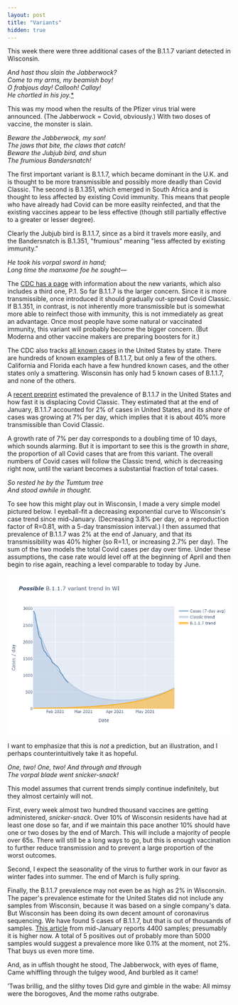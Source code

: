 ```yaml
---
layout: post
title: "Variants"
hidden: true
---
```



This week there were three additional cases of the B.1.1.7 variant detected in Wisconsin.



*And hast thou slain the Jabberwock?  
      Come to my arms, my beamish boy!  
O frabjous day! Callooh! Callay!  
      He chortled in his joy.*[*](https://www.poetryfoundation.org/poems/42916/jabberwocky)

This was my mood when the results of the Pfizer virus trial were announced. (The Jabberwock = Covid, obviously.) With two doses of vaccine, the monster is slain.


*Beware the Jabberwock, my son!  
      The jaws that bite, the claws that catch!  
Beware the Jubjub bird, and shun  
      The frumious Bandersnatch!*  

The first important variant is B.1.1.7, which became dominant in the U.K. and is thought to be more transmissible and possibly more deadly than Covid Classic. The second is B.1.351, which emerged in South Africa and is thought to less affected by existing Covid immunity. This means that people who have already had Covid can be more easilty reinfected, and that the existing vaccines appear to be less effective (though still partially effective to a greater or lesser degree).
      
Clearly the Jubjub bird is B.1.1.7, since as a bird it travels more easily, and the Bandersnatch is B.1.351, "frumious" meaning "less affected by existing immunity."
      
*He took his vorpal sword in hand;  
      Long time the manxome foe he sought—*  

The [CDC has a page](https://www.cdc.gov/coronavirus/2019-ncov/transmission/variant.html) with information about the new variants, which also includes a third one, P.1.  So far B.1.1.7 is the larger concern. Since it is more transmissible, once introduced it should gradually out-spread Covid Classic. If B.1.351, in contrast, is not inherently more transmissible but is somewhat more able to reinfect those with immunity, this is not immediately as great an advantage. Once most people have some natural or vaccinated immunity, this variant will probably become the bigger concern. (But Moderna and other vaccine makers are preparing boosters for it.) 

The CDC also tracks [all known cases](https://www.cdc.gov/coronavirus/2019-ncov/transmission/variant-cases.html) in the United States by state. There are hundreds of known examples of B.1.1.7, but only a few of the others. California and Florida each have a few hundred known cases, and the other states only a smattering. Wisconsin has only had 5 known cases of B.1.1.7, and none of the others.

A [recent preprint]() estimated the prevalence of B.1.1.7 in the United States and how fast it is displacing Covid Classic. They estimated that at the end of January, B.1.1.7 accounted for 2% of cases in United States, and its *share* of cases was growing at 7% per day, which implies that it is about 40% more transmissible than Covid Classic.

A growth rate of 7% per day corresponds to a doubling time of 10 days, which sounds alarming. But it is important to see this is the growth in *share*, the proportion of all Covid cases that are from this variant. The overall numbers of Covid cases will follow the Classic trend, which is decreasing right now, until the variant becomes a substantial fraction of total cases.

*So rested he by the Tumtum tree  
      And stood awhile in thought.*  

To see how this might play out in Wisconsin, I made a very simple model pictured below. I eyeball-fit a decreasing exponential curve to Wisconsin's case trend since mid-January. (Decreasing 3.8% per day, or a reproduction factor of R=0.81, with a 5-day transmission interval.) I then assumed that prevalence of B.1.1.7 was 2% at the end of January, and that its transmissibility was 40% higher (so R=1.1, or increasing 2.7% per day). The sum of the two models the total Covid cases per day over time. Under these assumptions, the case rate would level off at the beginning of April and then begin to rise again, reaching a level comparable to today by June.

![WI variant estimate](../assets/Variant-Estimate.png)

I want to emphasize that this is *not* a prediction, but an illustration, and I perhaps counterintuitively take it as hopeful. 

*One, two! One, two! And through and through  
      The vorpal blade went snicker-snack!*  

This model assumes that current trends simply continue indefinitely, but they almost certainly will not.

First, every week almost two hundred thousand vaccines are getting administered, *snicker-snack*. Over 10% of Wisconsin residents have had at least one dose so far, and if we maintain this pace another 10% should have one or two doses by the end of March. This will include a majority of people over 65s. There will still be a long ways to go, but this is enough vaccination to further reduce transmission and to prevent a large proportion of the worst outcomes.

Second, I expect the seasonality of the virus to further work in our favor as winter fades into summer. The end of March is fully spring.

Finally, the B.1.1.7 prevalence may not even be as high as 2% in Wisconsin. The paper's prevalence estimate for the United States did not include any samples from Wisconsin, because it was based on a single company's data. But Wisconsin has been doing its own decent amount of coronavirus sequencing. We have found 5 cases of B.1.1.7, but that is out of thousands of samples. [This article](https://www.postcrescent.com/story/news/2021/01/19/wisconsin-covid-19-gene-sequencing-detects-variants-like-b-1-1-7/6641060002/) from mid-January reports 4400 samples; presumably it is higher now. A total of 5 positives out of probably more than 5000 samples would suggest a prevalence more like 0.1% at the moment, not 2%. That buys us even more time.





And, as in uffish thought he stood,
      The Jabberwock, with eyes of flame,
Came whiffling through the tulgey wood,
      And burbled as it came!





’Twas brillig, and the slithy toves
      Did gyre and gimble in the wabe:
All mimsy were the borogoves,
      And the mome raths outgrabe.
